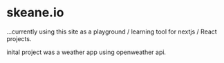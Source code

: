 # skeane.io

...currently using this site as a playground / learning tool for nextjs / React projects.

inital project was a weather app using openweather api.